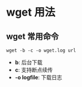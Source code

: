 # wget 用法

## wget 常用命令

```
wget -b -c -o wget.log url
```

- **b**: 后台下载
- **c**: 支持断点续传
- **-o logfile**: 下载日志
